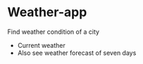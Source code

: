 # Weather-app
 Find weather condition of a city
 <ul>
 <li>Current weather</li>
 <li>Also see weather forecast of seven days</li>

